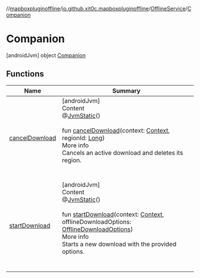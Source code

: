 //[mapboxpluginoffline](../../../../index.md)/[io.github.xit0c.mapboxpluginoffline](../../index.md)/[OfflineService](../index.md)/[Companion](index.md)



# Companion  
 [androidJvm] object [Companion](index.md)   


## Functions  
  
|  Name |  Summary | 
|---|---|
| <a name="io.github.xit0c.mapboxpluginoffline/OfflineService.Companion/cancelDownload/#android.content.Context#kotlin.Long/PointingToDeclaration/"></a>[cancelDownload](cancel-download.md)| <a name="io.github.xit0c.mapboxpluginoffline/OfflineService.Companion/cancelDownload/#android.content.Context#kotlin.Long/PointingToDeclaration/"></a>[androidJvm]  <br>Content  <br>@[JvmStatic](https://kotlinlang.org/api/latest/jvm/stdlib/kotlin.jvm/-jvm-static/index.html)()  <br>  <br>fun [cancelDownload](cancel-download.md)(context: [Context](https://developer.android.com/reference/kotlin/android/content/Context.html), regionId: [Long](https://kotlinlang.org/api/latest/jvm/stdlib/kotlin/-long/index.html))  <br>More info  <br>Cancels an active download and deletes its region.  <br><br><br>|
| <a name="io.github.xit0c.mapboxpluginoffline/OfflineService.Companion/startDownload/#android.content.Context#io.github.xit0c.mapboxpluginoffline.model.OfflineDownloadOptions/PointingToDeclaration/"></a>[startDownload](start-download.md)| <a name="io.github.xit0c.mapboxpluginoffline/OfflineService.Companion/startDownload/#android.content.Context#io.github.xit0c.mapboxpluginoffline.model.OfflineDownloadOptions/PointingToDeclaration/"></a>[androidJvm]  <br>Content  <br>@[JvmStatic](https://kotlinlang.org/api/latest/jvm/stdlib/kotlin.jvm/-jvm-static/index.html)()  <br>  <br>fun [startDownload](start-download.md)(context: [Context](https://developer.android.com/reference/kotlin/android/content/Context.html), offlineDownloadOptions: [OfflineDownloadOptions](../../../io.github.xit0c.mapboxpluginoffline.model/-offline-download-options/index.md))  <br>More info  <br>Starts a new download with the provided options.  <br><br><br>|

